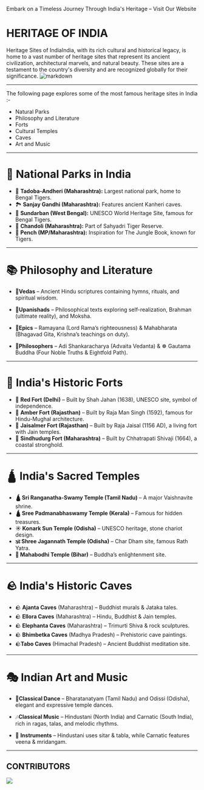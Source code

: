 Embark on a Timeless Journey Through India's Heritage – Visit Our Website
# HERITAGE OF INDIA
Heritage Sites of IndiaIndia, with its rich cultural and historical legacy, is home to a vast number of heritage sites that represent its ancient civilization, architectural marvels, and natural beauty. These sites are a testament to the country's diversity and are recognized globally for their significance. 
![markdown](https://www.alightindia.com/cdn/uploads/postimages/ORIGINAL/UNESCO%20%20YouTube--e1d0b9.jpg)
___
The following page explores some of the most famous heritage sites in India :-
- Natural Parks
- Philosophy and Literature
- Forts
- Cultural Temples
- Caves
- Art and Music
___
# 🌿 National Parks in India  

- 🐅 **Tadoba-Andheri (Maharashtra):** Largest national park, home to Bengal Tigers.  
- 🏞️ **Sanjay Gandhi (Maharashtra):** Features ancient Kanheri caves.  
- 🌊 **Sundarban (West Bengal):** UNESCO World Heritage Site, famous for Bengal Tigers.  
- 🌳 **Chandoli (Maharashtra):** Part of Sahyadri Tiger Reserve.  
- 🐾 **Pench (MP/Maharashtra):** Inspiration for The Jungle Book, known for Tigers.  
 
---
# 📚 Philosophy and Literature  

- 📜**Vedas** –  Ancient Hindu scriptures containing hymns, rituals, and spiritual wisdom.  

- 📜**Upanishads** –  Philosophical texts exploring self-realization, Brahman (ultimate reality), and Moksha.  

- 📖**Epics** –  Ramayana (Lord Rama’s righteousness) & Mahabharata (Bhagavad Gita, Krishna’s teachings on duty).  

- 🧘**Philosophers** –  Adi Shankaracharya (Advaita Vedanta) & ☸️ Gautama Buddha (Four Noble Truths & Eightfold Path).  


 
---
# 🚩 India's Historic Forts  

- 🚩 **Red Fort (Delhi)** – Built by Shah Jahan (1638), UNESCO site, symbol of independence.  
- 🚩 **Amber Fort (Rajasthan)** – Built by Raja Man Singh (1592), famous for Hindu-Mughal architecture.  
- 🚩 **Jaisalmer Fort (Rajasthan)** – Built by Raja Jaisal (1156 AD), a living fort with Jain temples.  
- 🚩 **Sindhudurg Fort (Maharashtra)** – Built by Chhatrapati Shivaji (1664), a coastal stronghold.  
---
# 🛕 India's Sacred Temples  

- **🛕 Sri Ranganatha-Swamy Temple (Tamil Nadu)** – A major Vaishnavite shrine.  
- **🛕 Sree Padmanabhaswamy Temple (Kerala)** – Famous for hidden treasures.  
- **☀️ Konark Sun Temple (Odisha)** – UNESCO heritage, stone chariot design.  
- **🕉️ Shree Jagannath Temple (Odisha)** – Char Dham site, famous Rath Yatra.  
- **🌿 Mahabodhi Temple (Bihar)** – Buddha’s enlightenment site. 
---
# 🪨 India's Historic Caves  

- 🪨 **Ajanta Caves** (Maharashtra) – Buddhist murals & Jataka tales.  
- 🪨 **Ellora Caves** (Maharashtra) – Hindu, Buddhist & Jain temples.  
- 🪨 **Elephanta Caves** (Maharashtra) – Trimurti Shiva & rock sculptures.  
- 🪨 **Bhimbetka Caves** (Madhya Pradesh) – Prehistoric cave paintings.  
-  🪨**Tabo Caves** (Himachal Pradesh) – Ancient Buddhist meditation site.   
---
# 🎭 Indian Art and Music  

- 💃**Classical Dance** –  Bharatanatyam (Tamil Nadu) and Odissi (Odisha), elegant and expressive temple dances.  

- 🎶**Classical Music** –  Hindustani (North India) and Carnatic (South India), rich in ragas, talas, and melodic rhythms.  

- 🎻 **Instruments** –  Hindustani uses sitar & tabla, while Carnatic features veena & mridangam.  


---
## CONTRIBUTORS

<a href="https://github.com/rohangadhave08/icp-11-html-github-project-1-heritage-of-india/graphs/contributors">
  <img src="https://contrib.rocks/image?repo=rohangadhave08/icp-11-html-github-project-1-heritage-of-india" />
</a>
